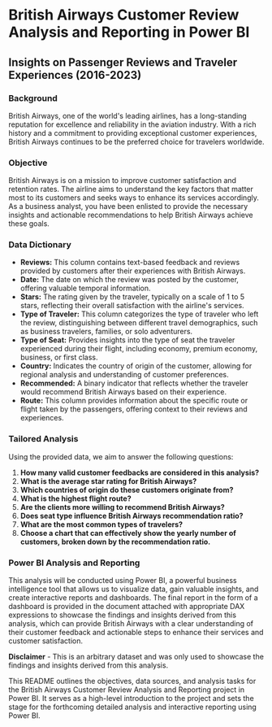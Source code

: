 # British Airways Customer Review Analysis and Reporting in Power BI

## Insights on Passenger Reviews and Traveler Experiences (2016-2023)

### Background

British Airways, one of the world's leading airlines, has a long-standing reputation for excellence and reliability in the aviation industry. With a rich history and a commitment to providing exceptional customer experiences, British Airways continues to be the preferred choice for travelers worldwide.

### Objective

British Airways is on a mission to improve customer satisfaction and retention rates. The airline aims to understand the key factors that matter most to its customers and seeks ways to enhance its services accordingly. As a business analyst, you have been enlisted to provide the necessary insights and actionable recommendations to help British Airways achieve these goals.

### Data Dictionary

- **Reviews:** This column contains text-based feedback and reviews provided by customers after their experiences with British Airways.
- **Date:** The date on which the review was posted by the customer, offering valuable temporal information.
- **Stars:** The rating given by the traveler, typically on a scale of 1 to 5 stars, reflecting their overall satisfaction with the airline's services.
- **Type of Traveler:** This column categorizes the type of traveler who left the review, distinguishing between different travel demographics, such as business travelers, families, or solo adventurers.
- **Type of Seat:** Provides insights into the type of seat the traveler experienced during their flight, including economy, premium economy, business, or first class.
- **Country:** Indicates the country of origin of the customer, allowing for regional analysis and understanding of customer preferences.
- **Recommended:** A binary indicator that reflects whether the traveler would recommend British Airways based on their experience.
- **Route:** This column provides information about the specific route or flight taken by the passengers, offering context to their reviews and experiences.

### Tailored Analysis

Using the provided data, we aim to answer the following questions:

1. **How many valid customer feedbacks are considered in this analysis?**
2. **What is the average star rating for British Airways?**
3. **Which countries of origin do these customers originate from?**
4. **What is the highest flight route?**
5. **Are the clients more willing to recommend British Airways?**
6. **Does seat type influence British Airways recommendation ratio?**
7. **What are the most common types of travelers?**
8. **Choose a chart that can effectively show the yearly number of customers, broken down by the recommendation ratio.**

### Power BI Analysis and Reporting

This analysis will be conducted using Power BI, a powerful business intelligence tool that allows us to visualize data, gain valuable insights, and create interactive reports and dashboards. The final report in the form of a dashboard is provided in the document attached with appropriate DAX expressions to showcase the findings and insights derived from this analysis, which can provide British Airways with a clear understanding of their customer feedback and actionable steps to enhance their services and customer satisfaction.


**Disclaimer** - This is an arbitrary dataset and was only used to showcase the findings and insights derived from this analysis.

This README outlines the objectives, data sources, and analysis tasks for the British Airways Customer Review Analysis and Reporting project in Power BI. It serves as a high-level introduction to the project and sets the stage for the forthcoming detailed analysis and interactive reporting using Power BI.
